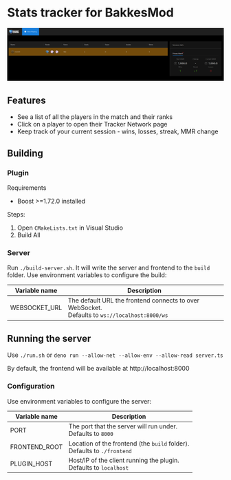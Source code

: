 # Stats tracker for BakkesMod

![screenshot](docs/images/screenshot.png)

## Features

* See a list of all the players in the match and their ranks
* Click on a player to open their Tracker Network page
* Keep track of your current session - wins, losses, streak, MMR change

## Building

### Plugin

Requirements

* Boost >=1.72.0 installed

Steps:

1. Open `CMakeLists.txt` in Visual Studio
2. Build All

### Server

Run `./build-server.sh`. It will write the server and frontend to the `build` folder.
Use environment variables to configure the build:

| Variable name | Description                                                                                       |
|---------------|---------------------------------------------------------------------------------------------------|
| WEBSOCKET_URL | The default URL the frontend connects to over WebSocket.<br/>Defaults to `ws://localhost:8000/ws` |

## Running the server

Use `./run.sh` or `deno run --allow-net --allow-env --allow-read server.ts`

By default, the frontend will be available at http://localhost:8000


### Configuration

Use environment variables to configure the server:

| Variable name | Description                                                                 |
|---------------|-----------------------------------------------------------------------------|
| PORT          | The port that the server will run under.<br/>Defaults to `8000`             |
| FRONTEND_ROOT | Location of the frontend (the `build` folder).<br/>Defaults to `./frontend` |
| PLUGIN_HOST   | Host/IP of the client running the plugin.<br/>Defaults to `localhost`       |

